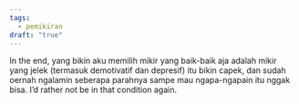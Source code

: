 ```yaml
---
tags:
  - pemikiran
draft: "true"
---
```

In the end, yang bikin aku memilih mikir yang baik-baik aja adalah mikir yang jelek (termasuk demotivatif dan depresif) itu bikin capek, dan sudah oernah ngalamin seberapa parahnya sampe mau ngapa-ngapain itu nggak bisa. I’d rather not be in that condition again.
